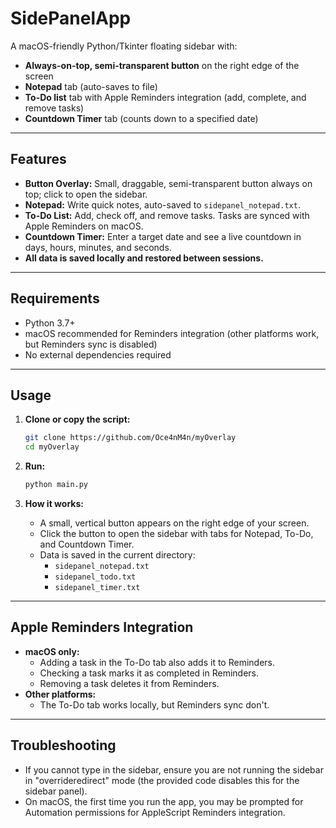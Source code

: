 # SidePanelApp

A macOS-friendly Python/Tkinter floating sidebar with:
- **Always-on-top, semi-transparent button** on the right edge of the screen
- **Notepad** tab (auto-saves to file)
- **To-Do list** tab with Apple Reminders integration (add, complete, and remove tasks)
- **Countdown Timer** tab (counts down to a specified date)

---

## Features

- **Button Overlay:** Small, draggable, semi-transparent button always on top; click to open the sidebar.
- **Notepad:** Write quick notes, auto-saved to `sidepanel_notepad.txt`.
- **To-Do List:** Add, check off, and remove tasks. Tasks are synced with Apple Reminders on macOS.
- **Countdown Timer:** Enter a target date and see a live countdown in days, hours, minutes, and seconds.
- **All data is saved locally and restored between sessions.**

---

## Requirements

- Python 3.7+
- macOS recommended for Reminders integration (other platforms work, but Reminders sync is disabled)
- No external dependencies required

---

## Usage

1. **Clone or copy the script:**
    ```sh
    git clone https://github.com/Oce4nM4n/myOverlay
    cd myOverlay
    ```

2. **Run:**
    ```sh
    python main.py
    ```

3. **How it works:**
    - A small, vertical button appears on the right edge of your screen.
    - Click the button to open the sidebar with tabs for Notepad, To-Do, and Countdown Timer.
    - Data is saved in the current directory:
        - `sidepanel_notepad.txt`
        - `sidepanel_todo.txt`
        - `sidepanel_timer.txt`

---

## Apple Reminders Integration

- **macOS only:**  
  - Adding a task in the To-Do tab also adds it to Reminders.
  - Checking a task marks it as completed in Reminders.
  - Removing a task deletes it from Reminders.
- **Other platforms:**  
  - The To-Do tab works locally, but Reminders sync don't.

---


## Troubleshooting

- If you cannot type in the sidebar, ensure you are not running the sidebar in "overrideredirect" mode (the provided code disables this for the sidebar panel).
- On macOS, the first time you run the app, you may be prompted for Automation permissions for AppleScript Reminders integration.
